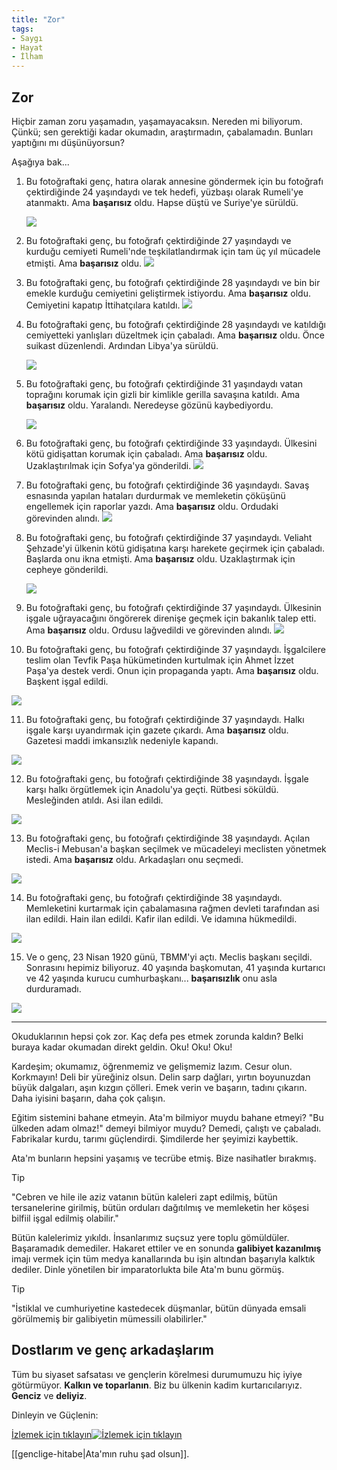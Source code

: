 ```yaml
---
title: "Zor"
tags:
- Saygı
- Hayat
- İlham
---
```


## Zor
Hiçbir zaman zoru yaşamadın, yaşamayacaksın. Nereden mi biliyorum. Çünkü; sen gerektiği kadar okumadın, araştırmadın, çabalamadın. Bunları yaptığını mı düşünüyorsun? 

Aşağıya bak...

1. Bu fotoğraftaki genç, hatıra olarak annesine göndermek için bu fotoğrafı çektirdiğinde 24 yaşındaydı ve tek hedefi, yüzbaşı olarak Rumeli'ye atanmaktı. Ama **başarısız** oldu. Hapse düştü ve Suriye'ye sürüldü.
   
   ![](images/atam-1.png)
   
2. Bu fotoğraftaki genç, bu fotoğrafı çektirdiğinde 27 yaşındaydı ve kurduğu cemiyeti Rumeli'nde teşkilatlandırmak için tam üç yıl mücadele etmişti. Ama **başarısız** oldu.
 ![](images/atam-2.png)

3. Bu fotoğraftaki genç, bu fotoğrafı çektirdiğinde 28 yaşındaydı ve bin bir emekle kurduğu cemiyetini geliştirmek istiyordu. Ama **başarısız** oldu. Cemiyetini kapatıp İttihatçılara katıldı.
   ![](images/atam-3.png)

4. Bu fotoğraftaki genç, bu fotoğrafı çektirdiğinde 28 yaşındaydı ve katıldığı cemiyetteki yanlışları düzeltmek için çabaladı. Ama **başarısız** oldu. Önce suikast düzenlendi. Ardından Libya'ya sürüldü. 
   
   ![](images/atam-4.png)
   
5. Bu fotoğraftaki genç, bu fotoğrafı çektirdiğinde 31 yaşındaydı vatan toprağını korumak için gizli bir kimlikle gerilla savaşına katıldı. Ama **başarısız** oldu. Yaralandı. Neredeyse gözünü kaybediyordu. 
   
   ![](images/atam-5.png)

6. Bu fotoğraftaki genç, bu fotoğrafı çektirdiğinde 33 yaşındaydı. Ülkesini kötü gidişattan korumak için çabaladı. Ama **başarısız** oldu. Uzaklaştırılmak için Sofya'ya gönderildi.
   ![](images/atam-6.png)

7. Bu fotoğraftaki genç, bu fotoğrafı çektirdiğinde 36 yaşındaydı. Savaş esnasında yapılan hataları durdurmak ve memleketin çöküşünü engellemek için raporlar yazdı. Ama **başarısız** oldu. Ordudaki görevinden alındı.
   ![](images/atam-7.png)

8. Bu fotoğraftaki genç, bu fotoğrafı çektirdiğinde 37 yaşındaydı. Veliaht Şehzade'yi ülkenin kötü gidişatına karşı harekete geçirmek için çabaladı. Başlarda onu ikna etmişti. Ama **başarısız** oldu. Uzaklaştırmak için cepheye gönderildi.
   
   ![](images/atam-8.png)

9. Bu fotoğraftaki genç, bu fotoğrafı çektirdiğinde 37 yaşındaydı. Ülkesinin işgale uğrayacağını öngörerek direnişe geçmek için bakanlık talep etti. Ama **başarısız** oldu. Ordusu lağvedildi ve görevinden alındı.
   ![](images/atam-9.png)
10. Bu fotoğraftaki genç, bu fotoğrafı çektirdiğinde 37 yaşındaydı. İşgalcilere teslim olan Tevfik Paşa hükümetinden kurtulmak için Ahmet İzzet Paşa'ya destek verdi. Onun için propaganda yaptı. Ama **başarısız** oldu. Başkent işgal edildi.
   
   ![](images/atam-10.png)
   
11. Bu fotoğraftaki genç, bu fotoğrafı çektirdiğinde 37 yaşındaydı. Halkı işgale karşı uyandırmak için gazete çıkardı. Ama **başarısız** oldu. Gazetesi maddi imkansızlık nedeniyle kapandı.

![](images/atam-11.png)

12. Bu fotoğraftaki genç, bu fotoğrafı çektirdiğinde 38 yaşındaydı. İşgale karşı halkı örgütlemek için Anadolu'ya geçti. Rütbesi söküldü. Mesleğinden atıldı. Asi ilan edildi.

![](images/atam-12.png)

13. Bu fotoğraftaki genç, bu fotoğrafı çektirdiğinde 38 yaşındaydı. Açılan Meclis-i Mebusan'a başkan seçilmek ve mücadeleyi meclisten yönetmek istedi. Ama **başarısız** oldu. Arkadaşları onu seçmedi.

![](images/atam-13.png)

14. Bu fotoğraftaki genç, bu fotoğrafı çektirdiğinde 38 yaşındaydı. Memleketini kurtarmak için çabalamasına rağmen devleti tarafından asi ilan edildi. Hain ilan edildi. Kafir ilan edildi. Ve idamına hükmedildi.

![](images/atam-14.png)

15. Ve o genç, 23 Nisan 1920 günü, TBMM'yi açtı. Meclis başkanı seçildi. Sonrasını hepimiz biliyoruz. 40 yaşında başkomutan, 41 yaşında kurtarıcı ve 42 yaşında kurucu cumhurbaşkanı... **başarısızlık** onu asla durduramadı.
   
![](images/atam-15.png)


--- 

Okuduklarının hepsi çok zor. Kaç defa pes etmek zorunda kaldın? Belki buraya kadar okumadan direkt geldin. Oku! Oku! Oku! 

Kardeşim; okumamız, öğrenmemiz ve gelişmemiz lazım. Cesur olun. Korkmayın! Deli bir yüreğiniz olsun. Delin sarp dağları, yırtın boyunuzdan büyük dalgaları, aşın kızgın çölleri. Emek verin ve başarın, tadını çıkarın. Daha iyisini başarın, daha çok çalışın. 

Eğitim sistemini bahane etmeyin. Ata'm bilmiyor muydu bahane etmeyi? "Bu ülkeden adam olmaz!" demeyi bilmiyor muydu? Demedi, çalıştı ve çabaladı. Fabrikalar kurdu, tarımı güçlendirdi. Şimdilerde her şeyimizi kaybettik. 

Ata'm bunların hepsini yaşamış ve tecrübe etmiş. Bize nasihatler bırakmış. 

>[!tip]
>  "Cebren ve hile ile aziz vatanın bütün kaleleri zapt edilmiş, bütün tersanelerine girilmiş, bütün orduları dağıtılmış ve memleketin her köşesi bilfiil işgal edilmiş olabilir."

Bütün kalelerimiz yıkıldı. İnsanlarımız suçsuz yere toplu gömüldüler. Başaramadık demediler. Hakaret ettiler ve en sonunda **galibiyet kazanılmış** imajı vermek için tüm medya kanallarında bu işin altından başarıyla kalktık dediler. Dinle yönetilen bir imparatorlukta bile Ata'm bunu görmüş.

>[!tip]
> "İstiklal ve cumhuriyetine kastedecek düşmanlar, bütün dünyada emsali görülmemiş bir galibiyetin mümessili olabilirler."

## Dostlarım ve genç arkadaşlarım
Tüm bu siyaset safsatası ve gençlerin körelmesi durumumuzu hiç iyiye götürmüyor. **Kalkın ve toparlanın**. Biz bu ülkenin kadim kurtarıcılarıyız. **Genciz** ve **deliyiz**. 

Dinleyin ve Güçlenin:

[İzlemek için tıklayın![İzlemek için tıklayın](https://i.ytimg.com/vi/wQPtkbAiRrU/hq720.jpg?sqp=-oaymwEcCNAFEJQDSFXyq4qpAw4IARUAAIhCGAFwAcABBg==&rs=AOn4CLDEL_eERqg4fwkv_C9FCNWQEjMu8A)](https://youtu.be/wQPtkbAiRrU)

[[genclige-hitabe|Ata'mın ruhu şad olsun]].
